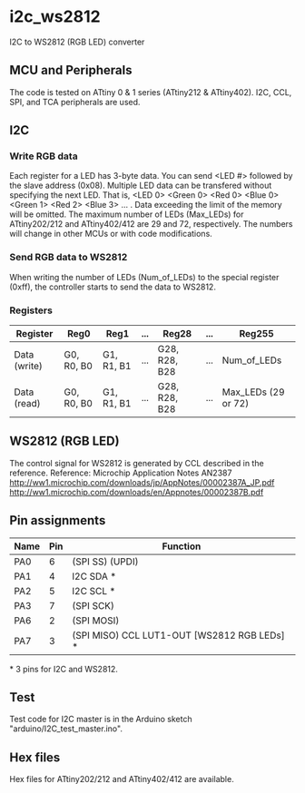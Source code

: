 # i2c_ws2812

I2C to WS2812 (RGB LED) converter

## MCU and Peripherals ###

The code is tested on ATtiny 0 & 1 series (ATtiny212 & ATtiny402).
I2C, CCL, SPI, and TCA peripherals are used.

## I2C ###

### Write RGB data

Each register for a LED has 3-byte data. You can send <LED #> <Green> <Red> <Blue> followed by the slave address (0x08).
Multiple LED data can be transfered without specifying the next LED.
That is, <LED 0> <Green 0> <Red 0> <Blue 0> <Green 1> <Red 2> <Blue 3> ... .
Data exceeding the limit of the memory will be omitted.
The maximum number of LEDs (Max_LEDs) for ATtiny202/212 and ATtiny402/412 are 29 and 72, respectively.
The numbers will change in other MCUs or with code modifications.

### Send RGB data to WS2812

When writing the number of LEDs (Num_of_LEDs) to the special register (0xff), the controller starts to send the data to WS2812.

### Registers

| Register | Reg0 | Reg1 | ... | Reg28 | ... | Reg255 |
| - | - | - | - | - | - | - |
| Data (write) | G0, R0, B0 | G1, R1, B1 | ... | G28, R28, B28 | ... | Num_of_LEDs |
| Data (read) | G0, R0, B0 | G1, R1, B1 | ... | G28, R28, B28 | ... | Max_LEDs (29 or 72) |

##  WS2812 (RGB LED) ###

The control signal for WS2812 is generated by CCL described in the reference.
Reference: Microchip Application Notes AN2387 http://ww1.microchip.com/downloads/jp/AppNotes/00002387A_JP.pdf http://ww1.microchip.com/downloads/en/Appnotes/00002387B.pdf

## Pin assignments

| Name | Pin | Function |
| - | - | - |
| PA0 | 6 | (SPI SS) (UPDI) |
| PA1 | 4 | I2C SDA * | 
| PA2 | 5 | I2C SCL * | 
| PA3 | 7 | (SPI SCK) |
| PA6 | 2 | (SPI MOSI) |
| PA7 | 3 | (SPI MISO) CCL LUT1-OUT [WS2812 RGB LEDs] * |

\* 3 pins for I2C and WS2812.

## Test

Test code for I2C master is in the Arduino sketch "arduino/I2C_test_master.ino".

## Hex files

Hex files for ATtiny202/212 and ATtiny402/412 are available.
